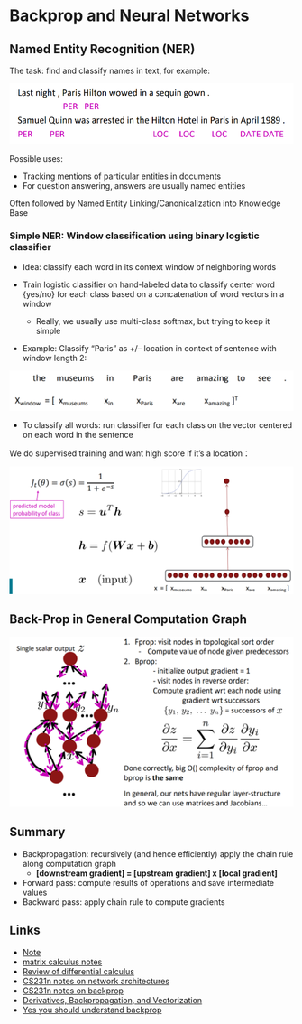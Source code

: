 # Backprop and Neural Networks

## Named Entity Recognition (NER)

The task: find and classify names in text, for example:

![](../../Images/CS224N/image-20220121172853211.png)

Possible uses: 

- Tracking mentions of particular entities in documents 
- For question answering, answers are usually named entities 

Often followed by Named Entity Linking/Canonicalization into Knowledge Base

### Simple NER: Window classification using binary logistic classifier

- Idea: classify each word in its context window of neighboring words 
- Train logistic classifier on hand-labeled data to classify center word {yes/no} for each  class based on a concatenation of word vectors in a window 
  - Really, we usually use multi-class softmax, but trying to keep it simple 

- Example: Classify “Paris” as +/– location in context of sentence with window length 2:

![](../../Images/CS224N/image-20220121173047447.png)

- To classify all words: run classifier for each class on the vector centered on each word  in the sentence

We do supervised training and want high score if it’s a location：

![](../../Images/CS224N/image-20220121173129676.png)

## Back-Prop in General Computation Graph

![](../../Images/CS224N/image-20220121173221078.png)

## Summary

- Backpropagation: recursively (and hence efficiently) apply the chain rule  along computation graph 
  - **[downstream gradient] = [upstream gradient] x [local gradient]** 
- Forward pass: compute results of operations and save intermediate values 
- Backward pass: apply chain rule to compute gradients



## Links

- [Note](https://web.stanford.edu/class/cs224n/readings/cs224n-2019-notes03-neuralnets.pdf)
- [matrix calculus notes](https://web.stanford.edu/class/cs224n/readings/gradient-notes.pdf)
- [Review of differential calculus](https://web.stanford.edu/class/cs224n/readings/review-differential-calculus.pdf)
- [CS231n notes on network architectures](http://cs231n.github.io/neural-networks-1/)
- [CS231n notes on backprop](http://cs231n.github.io/optimization-2/)
- [Derivatives, Backpropagation, and Vectorization](http://cs231n.stanford.edu/handouts/derivatives.pdf)
- [Yes you should understand backprop](https://medium.com/@karpathy/yes-you-should-understand-backprop-e2f06eab496b)





